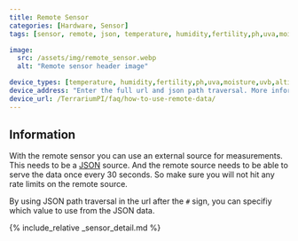 ```yaml
---
title: Remote Sensor
categories: [Hardware, Sensor]
tags: [sensor, remote, json, temperature, humidity,fertility,ph,uva,moisture,uvb,altitude,co2,distance,uvi,pressure,light]

image:
  src: /assets/img/remote_sensor.webp
  alt: "Remote sensor header image"

device_types: [temperature, humidity,fertility,ph,uva,moisture,uvb,altitude,co2,distance,uvi,pressure,light]
device_address: "Enter the full url and json path traversal. More information at [remote hardware](/TerrariumPI/faq/how-to-use-remote-data/)."
device_url: /TerrariumPI/faq/how-to-use-remote-data/
---
```


## Information
With the remote sensor you can use an external source for measurements. This needs to be a [JSON](https://nl.wikipedia.org/wiki/JSON) source. And the remote source needs to be able to serve the data once every 30 seconds. So make sure you will not hit any rate limits on the remote source.

By using JSON path traversal in the url after the `#` sign, you can specifiy which value to use from the JSON data.


{% include_relative _sensor_detail.md %}